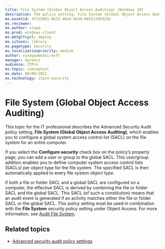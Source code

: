 ```yaml
---
title: File System (Global Object Access Auditing) (Windows 10)
description: The policy setting, File System (Global Object Access Auditing), enables you to configure a global system access control list (SACL) for an entire computer.
ms.assetid: 4f215d61-0e23-46e4-9e58-08511105d25b
ms.reviewer: 
ms.author: vinpa
ms.prod: windows-client
ms.mktglfcycl: deploy
ms.sitesec: library
ms.pagetype: security
ms.localizationpriority: medium
author: vinaypamnani-msft
manager: aaroncz
audience: ITPro
ms.topic: conceptual
ms.date: 09/09/2021
ms.technology: itpro-security
---
```


# File System (Global Object Access Auditing)


This topic for the IT professional describes the Advanced Security Audit policy setting, **File System (Global Object Access Auditing)**, which enables you to configure a global system access control list (SACL) on the file system for an entire computer.

If you select the **Configure security** check box on the policy’s property page, you can add a user or group to the global SACL. This user/group addition enables you to define computer system access control lists (SACLs) per object type for the file system. The specified SACL is then automatically applied to every file system object type.

If both a file or folder SACL and a global SACL are configured on a computer, the effective SACL is derived by combining the file or folder SACL and the global SACL. This SACL (of such a constitution) means that an audit event is generated if an activity matches either the file or folder SACL or the global SACL.
This policy setting must be used in combination with the **File System** security policy setting under Object Access. For more information, see [Audit File System](audit-file-system.md).

## Related topics

- [Advanced security audit policy settings](advanced-security-audit-policy-settings.md)
